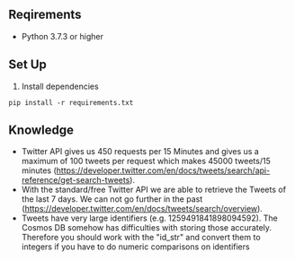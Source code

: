 ## Reqirements

- Python 3.7.3 or higher

## Set Up

1. Install dependencies
```shell
pip install -r requirements.txt
```

 ## Knowledge
 - Twitter API gives us 450 requests per 15 Minutes and gives us a maximum of 100 tweets per request which makes 45000 tweets/15 minutes (https://developer.twitter.com/en/docs/tweets/search/api-reference/get-search-tweets).
 -  With the standard/free Twitter API we are able to retrieve the Tweets of the last 7 days. We can not go further in the past (https://developer.twitter.com/en/docs/tweets/search/overview).
 - Tweets have very large identifiers (e.g. 1259491841898094592). The Cosmos DB somehow has difficulties with storing those accurately. Therefore you should work with the "id_str" and convert them to integers if you have to do numeric comparisons on identifiers


